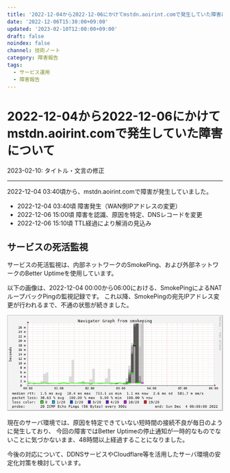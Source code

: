 ```yaml
---
title: '2022-12-04から2022-12-06にかけてmstdn.aoirint.comで発生していた障害について'
date: '2022-12-06T15:30:00+09:00'
updated: '2023-02-10T12:00:00+09:00'
draft: false
noindex: false
channel: 技術ノート
category: 障害報告
tags:
  - サービス運用
  - 障害報告
---
```

# 2022-12-04から2022-12-06にかけてmstdn.aoirint.comで発生していた障害について

2023-02-10: タイトル・文言の修正

<hr />

2022-12-04 03:40頃から、mstdn.aoirint.comで障害が発生していました。

- 2022-12-04 03:40頃 障害発生（WAN側IPアドレスの変更）
- 2022-12-06 15:00頃 障害を認識、原因を特定、DNSレコードを変更
- 2022-12-06 15:10頃 TTL経過により解消の見込み

## サービスの死活監視

サービスの死活監視は、内部ネットワークのSmokePing、および外部ネットワークのBetter Uptimeを使用しています。

以下の画像は、2022-12-04 00:00から06:00における、SmokePingによるNATループバックPingの監視記録です。
これ以降、SmokePingの宛先IPアドレス変更が行われるまで、不通の状態が続きました。

![Smokeping グラフ](images/smokeping_1670307135147_1670101200_1670079600.png)

現在のサーバ環境では、原因を特定できていない短時間の接続不良が毎日のように発生しており、
今回の障害ではBetter Uptimeの停止通知が一時的なものでないことに気づかないまま、48時間以上経過することになりました。

今後の対応について、DDNSサービスやCloudflare等を活用したサーバ環境の安定化対策を検討しています。
